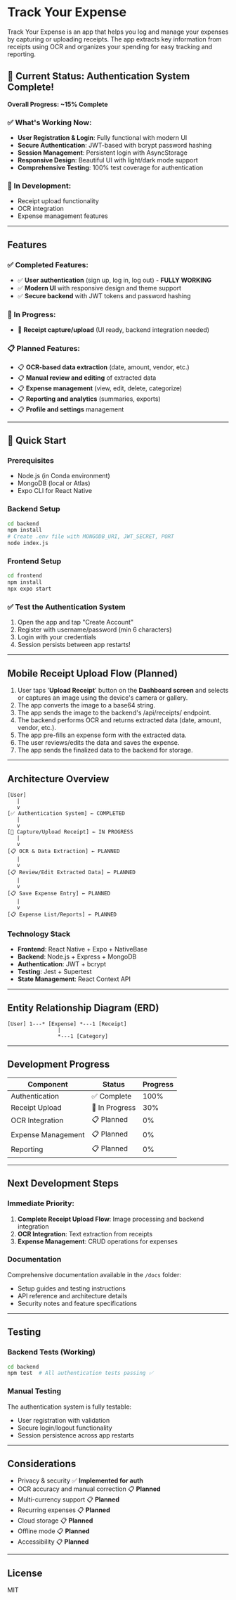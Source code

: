 # Track Your Expense

Track Your Expense is an app that helps you log and manage your expenses by capturing or uploading receipts. The app extracts key information from receipts using OCR and organizes your spending for easy tracking and reporting.

## 🎉 Current Status: Authentication System Complete!

**Overall Progress: ~15% Complete**

### ✅ What's Working Now:
- **User Registration & Login**: Fully functional with modern UI
- **Secure Authentication**: JWT-based with bcrypt password hashing
- **Session Management**: Persistent login with AsyncStorage
- **Responsive Design**: Beautiful UI with light/dark mode support
- **Comprehensive Testing**: 100% test coverage for authentication

### 🚧 In Development:
- Receipt upload functionality
- OCR integration
- Expense management features

---

## Features

### ✅ Completed Features:
- ✅ **User authentication** (sign up, log in, log out) - **FULLY WORKING**
- ✅ **Modern UI** with responsive design and theme support
- ✅ **Secure backend** with JWT tokens and password hashing

### 🚧 In Progress:
- 🚧 **Receipt capture/upload** (UI ready, backend integration needed)

### 📋 Planned Features:
- 📋 **OCR-based data extraction** (date, amount, vendor, etc.)
- 📋 **Manual review and editing** of extracted data
- 📋 **Expense management** (view, edit, delete, categorize)
- 📋 **Reporting and analytics** (summaries, exports)
- 📋 **Profile and settings** management

---

## 🚀 Quick Start

### Prerequisites
- Node.js (in Conda environment)
- MongoDB (local or Atlas)
- Expo CLI for React Native

### Backend Setup
```bash
cd backend
npm install
# Create .env file with MONGODB_URI, JWT_SECRET, PORT
node index.js
```

### Frontend Setup
```bash
cd frontend
npm install
npx expo start
```

### ✅ Test the Authentication System
1. Open the app and tap "Create Account"
2. Register with username/password (min 6 characters)
3. Login with your credentials
4. Session persists between app restarts!

---

## Mobile Receipt Upload Flow (Planned)

1. User taps '**Upload Receipt**' button on the **Dashboard screen** and selects or captures an image using the device's camera or gallery.
2. The app converts the image to a base64 string.
3. The app sends the image to the backend's /api/receipts/ endpoint.
4. The backend performs OCR and returns extracted data (date, amount, vendor, etc.).
5. The app pre-fills an expense form with the extracted data.
6. The user reviews/edits the data and saves the expense.
7. The app sends the finalized data to the backend for storage.

---

## Architecture Overview

```plaintext
[User] 
   |
   v
[✅ Authentication System] ← COMPLETED
   |
   v
[🚧 Capture/Upload Receipt] ← IN PROGRESS
   |
   v
[📋 OCR & Data Extraction] ← PLANNED
   |
   v
[📋 Review/Edit Extracted Data] ← PLANNED
   |
   v
[📋 Save Expense Entry] ← PLANNED
   |
   v
[📋 Expense List/Reports] ← PLANNED
```

### Technology Stack
- **Frontend**: React Native + Expo + NativeBase
- **Backend**: Node.js + Express + MongoDB
- **Authentication**: JWT + bcrypt
- **Testing**: Jest + Supertest
- **State Management**: React Context API

---

## Entity Relationship Diagram (ERD)

```plaintext
[User] 1---* [Expense] *---1 [Receipt]
                |
                *---1 [Category]
```

---

## Development Progress

| Component | Status | Progress |
|-----------|--------|----------|
| Authentication | ✅ Complete | 100% |
| Receipt Upload | 🚧 In Progress | 30% |
| OCR Integration | 📋 Planned | 0% |
| Expense Management | 📋 Planned | 0% |
| Reporting | 📋 Planned | 0% |

---

## Next Development Steps

### Immediate Priority:
1. **Complete Receipt Upload Flow**: Image processing and backend integration
2. **OCR Integration**: Text extraction from receipts
3. **Expense Management**: CRUD operations for expenses

### Documentation
Comprehensive documentation available in the `/docs` folder:
- Setup guides and testing instructions
- API reference and architecture details
- Security notes and feature specifications

---

## Testing

### Backend Tests (Working)
```bash
cd backend
npm test  # All authentication tests passing ✅
```

### Manual Testing
The authentication system is fully testable:
- User registration with validation
- Secure login/logout functionality
- Session persistence across app restarts

---

## Considerations
- Privacy & security ✅ **Implemented for auth**
- OCR accuracy and manual correction 📋 **Planned**
- Multi-currency support 📋 **Planned**
- Recurring expenses 📋 **Planned**
- Cloud storage 📋 **Planned**
- Offline mode 📋 **Planned**
- Accessibility 📋 **Planned**

---

## License
MIT 